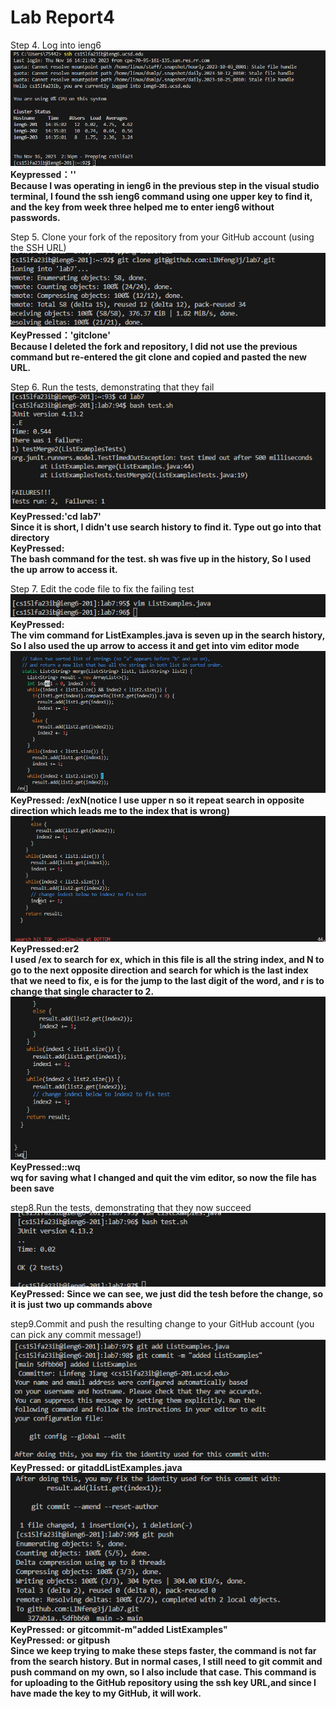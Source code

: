 # Lab Report4
Step 4. Log into ieng6 <br>
![Image](4.1.png) <br>
__Keypressed：'<up><enter>'__  <br>
__Because I was operating in ieng6 in the previous step in the visual studio terminal, I found the ssh ieng6 command using one upper key to find it, and the key from week three helped me to enter ieng6 without passwords.__ <br>

Step 5. Clone your fork of the repository from your GitHub account (using the SSH URL)<br>
![Image](4.2.png) <br>
__KeyPressed：'git<space>clone<space><ctrl-v><enter>'__  <br>
__Because I deleted the fork and repository, I did not use the previous command but re-entered the git clone and copied and pasted the new URL.__ <br>

Step 6. Run the tests, demonstrating that they fail <br>
![Image](4.15.png) <br>
__KeyPressed:'cd <space> lab7'__  <br>
__Since it is short, I didn't use search history to find it. Type out go into that directory__ <br>
__KeyPressed: <up><up><up><up><up><enter>__  <br>
__The bash command for the test. sh was five up in the history, So I used the up arrow to access it.__ <br>

Step 7. Edit the code file to fix the failing test <br>
![Image](4.5.png) <br>
__KeyPressed: <up><up><up><up><up><up><up><enter>__ <br>
__The vim command for ListExamples.java is seven up in the search history, So I also used the up arrow to access it and get into vim editor mode__ <br>
![Image](4.3.png) <br>
__KeyPressed: /ex<enter>N(notice I use upper n so it repeat search in opposite direction which leads me to the index that is wrong)__ <br>
![Image](4.4.png) <br>
__KeyPressed:er2__ <br>
__I used /ex to search for ex, which in this file is all the string index, and N to go to the next opposite direction and search for which is the last index that we need to fix, e is for the jump to the last digit of the word, and r is to change that single character to 2.__ <br>
![Image](4.45.png) <br>
__KeyPressed::wq<enter>__ <br>
__wq for saving what I changed and quit the vim editor, so now the file has been save__ <br>

step8.Run the tests, demonstrating that they now succeed
![Image](4.6.png) <br>
__KeyPressed:<up><up><enter>__
__Since we can see, we just did the tesh before the change, so it is just two up commands above__

step9.Commit and push the resulting change to your GitHub account (you can pick any commit message!)<br>
![Image](4.7.png) <br>
__KeyPressed:<up><up><up><up><up><enter> or git<space>add<space>ListExamples.java<enter>__ <br>
![Image](4.8.png) <br>
__KeyPressed:<up><up><up><up><up><enter> or git<space>commit<space>-m<space>"added ListExamples"<enter>__ <br>
__KeyPressed:<up><up><up><up><up><enter> or git<space>push<enter>__ <br>
__Since we keep trying to make these steps faster, the command is not far from the search history. But in normal cases, I still need to git commit and push command on my own, so I also include that case. This command is for uploading to the GitHub repository using the ssh key URL,and since I have made the key to my GitHub, it will work.__








